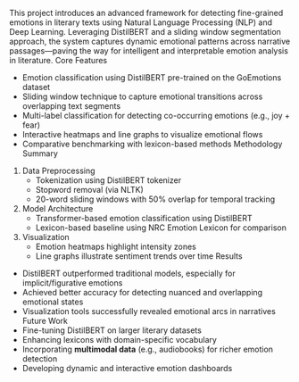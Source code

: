 This project introduces an advanced framework for detecting fine-grained emotions in literary texts using Natural Language Processing (NLP) and Deep Learning. Leveraging DistilBERT and a sliding window segmentation approach, the system captures dynamic emotional patterns across narrative passages—paving the way for intelligent and interpretable emotion analysis in literature.
Core Features
* Emotion classification using DistilBERT pre-trained on the GoEmotions dataset
* Sliding window technique to capture emotional transitions across overlapping text segments
*  Multi-label classification for detecting co-occurring emotions (e.g., joy + fear)
* Interactive heatmaps and line graphs to visualize emotional flows
*  Comparative benchmarking with lexicon-based methods
Methodology Summary
1. Data Preprocessing
   * Tokenization using DistilBERT tokenizer
   * Stopword removal (via NLTK)
   * 20-word sliding windows with 50% overlap for temporal tracking
2. Model Architecture
   * Transformer-based emotion classification using DistilBERT
   * Lexicon-based baseline using NRC Emotion Lexicon for comparison
3. Visualization
   * Emotion heatmaps highlight intensity zones
   * Line graphs illustrate sentiment trends over time
Results
* DistilBERT outperformed traditional models, especially for implicit/figurative emotions
* Achieved better accuracy for detecting nuanced and overlapping emotional states
* Visualization tools successfully revealed emotional arcs in narratives
 Future Work
* Fine-tuning DistilBERT on larger literary datasets
* Enhancing lexicons with domain-specific vocabulary
* Incorporating **multimodal data** (e.g., audiobooks) for richer emotion detection
* Developing dynamic and interactive emotion dashboards


